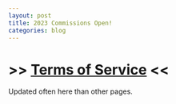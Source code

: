 ```yaml
---
layout: post
title: 2023 Commissions Open!
categories: blog
---
```


# >> [Terms of Service](/comms-tos/) <<  
Updated often here than other pages.
